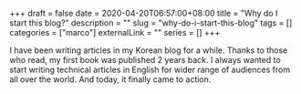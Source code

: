 +++
draft = false
date = 2020-04-20T06:57:00+08:00
title = "Why do I start this blog?"
description = ""
slug = "why-do-i-start-this-blog"
tags = []
categories = ["marco"]
externalLink = ""
series = []
+++

I have been writing articles in my Korean blog for a while. Thanks to those who read, my first book was published 2 years back. I always wanted to start writing technical articles in English for wider range of audiences from all over the world. And today, it finally came to action.
